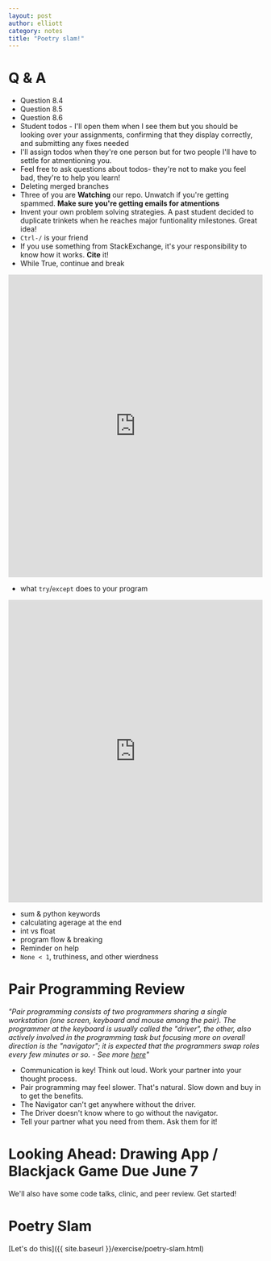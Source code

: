 ```yaml
---
layout: post
author: elliott
category: notes
title: "Poetry slam!"
---
```


# Q & A

* Question 8.4
* Question 8.5
* Question 8.6
* Student todos - I'll open them when I see them but you should be looking over your assignments, confirming that they display correctly, and submitting any fixes needed
* I'll assign todos when they're one person but for two people I'll have to settle for atmentioning you.
* Feel free to ask questions about todos- they're not to make you feel bad, they're to help you learn!
* Deleting merged branches
* Three of you are **Watching** our repo.  Unwatch if you're getting spammed.  **Make sure you're getting emails for atmentions**
* Invent your own problem solving strategies.  A past student decided to duplicate trinkets when he reaches major
funtionality milestones.  Great idea!
* `Ctrl-/` is your friend
* If you use something from StackExchange, it's your responsibility to know how it works.  **Cite** it!
* While True, continue and break

<iframe src="https://trinket.io/embed/python/44b5d714de" width="100%" height="600" frameborder="0" marginwidth="0" marginheight="0" allowfullscreen></iframe>

* what `try`/`except` does to your program

<iframe src="https://trinket.io/embed/python/4b205b50d7" width="100%" height="600" frameborder="0" marginwidth="0" marginheight="0" allowfullscreen></iframe>

* sum & python keywords
* calculating agerage at the end
* int vs float
* program flow & breaking
* Reminder on help
* `None < 1`, truthiness, and other wierdness

# Pair Programming Review

*"Pair programming consists of two programmers sharing a single workstation (one screen, keyboard and mouse among the pair). The programmer at the keyboard is usually called the "driver", the other, also actively involved in the programming task but focusing more on overall direction is the "navigator"; it is expected that the programmers swap roles every few minutes or so. - See more [here](http://guide.agilealliance.org/guide/pairing.html)"*

* Communication is key!  Think out loud.  Work your partner into your thought process.
* Pair programming may feel slower.  That's natural.  Slow down and buy in to get the benefits.
* The Navigator can't get anywhere without the driver.
* The Driver doesn't know where to go without the navigator.
* Tell your partner what you need from them.  Ask them for it!

# Looking Ahead: Drawing App / Blackjack Game Due June 7

We'll also have some code talks, clinic, and peer review.  Get started!

# Poetry Slam

[Let's do this]({{ site.baseurl }}/exercise/poetry-slam.html)